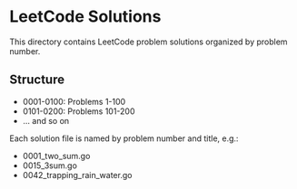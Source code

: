 # LeetCode Solutions

This directory contains LeetCode problem solutions organized by problem number.

## Structure
- 0001-0100: Problems 1-100
- 0101-0200: Problems 101-200
- ... and so on

Each solution file is named by problem number and title, e.g.:
- 0001_two_sum.go
- 0015_3sum.go
- 0042_trapping_rain_water.go

